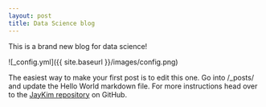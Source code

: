 ```yaml
---
layout: post
title: Data Science blog
---
```


This is a brand new blog for data science!

![_config.yml]({{ site.baseurl }}/images/config.png)

The easiest way to make your first post is to edit this one. Go into /_posts/ and update the Hello World markdown file. For more instructions head over to the [JayKim repository](https://github.com/huijaekim/huijaekim.github.io) on GitHub.